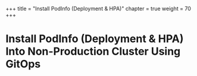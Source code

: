 +++
title = "Install PodInfo (Deployment & HPA)"
chapter = true
weight = 70
+++

# Install PodInfo (Deployment & HPA) Into Non-Production Cluster Using GitOps

[//]: # (add content here)